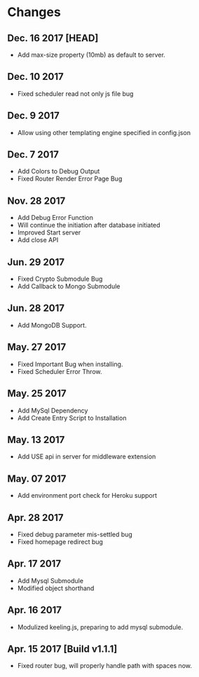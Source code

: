 # Changes

## Dec. 16 2017 [HEAD]

- Add max-size property (10mb) as default to server.

## Dec. 10 2017

- Fixed scheduler read not only js file bug

## Dec. 9 2017

- Allow using other templating engine specified in config.json

## Dec. 7 2017

- Add Colors to Debug Output
- Fixed Router Render Error Page Bug

## Nov. 28 2017

- Add Debug Error Function
- Will continue the initiation after database initiated
- Improved Start server
- Add close API

## Jun. 29 2017

- Fixed Crypto Submodule Bug
- Add Callback to Mongo Submodule

## Jun. 28 2017

- Add MongoDB Support.

## May. 27 2017

- Fixed Important Bug when installing.
- Fixed Scheduler Error Throw.

## May. 25 2017

- Add MySql Dependency
- Add Create Entry Script to Installation

## May. 13 2017

- Add USE api in server for middleware extension

## May. 07 2017

- Add environment port check for Heroku support

## Apr. 28 2017

- Fixed debug parameter mis-settled bug
- Fixed homepage redirect bug

## Apr. 17 2017

- Add Mysql Submodule
- Modified object shorthand

## Apr. 16 2017

- Modulized keeling.js, preparing to add mysql submodule.

## Apr. 15 2017 [Build v1.1.1]

- Fixed router bug, will properly handle path with spaces now.
